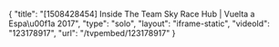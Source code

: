 {
    "title": "[1508428454] Inside The Team Sky Race Hub | Vuelta a Espa\u00f1a 2017",
    "type": "solo",
    "layout": "iframe-static",
    "videoId": "123178917",
    "url": "\/tvpembed\/123178917"
}